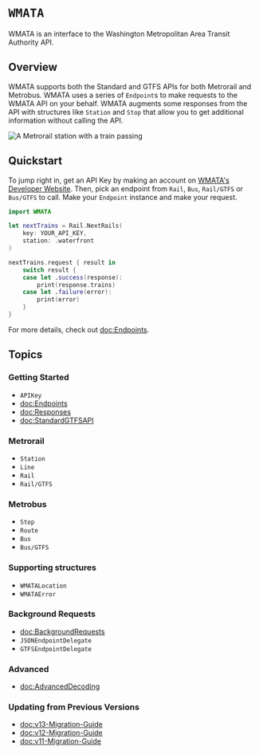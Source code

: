 # ``WMATA``

WMATA is an interface to the Washington Metropolitan Area Transit Authority API.

## Overview

WMATA supports both the Standard and GTFS APIs for both Metrorail and Metrobus. WMATA uses a series of ``Endpoint``s to make requests to the WMATA API on your behalf. WMATA augments some responses from the API with structures like ``Station`` and ``Stop`` that allow you to get additional information without calling the API.

![A Metrorail station with a train passing](center-platforms)

## Quickstart

To jump right in, get an API Key by making an account on [WMATA's Developer Website](https://developer.wmata.com). Then, pick an endpoint from ``Rail``, ``Bus``, ``Rail/GTFS`` or ``Bus/GTFS`` to call. Make your ``Endpoint`` instance and make your request.

```swift
import WMATA

let nextTrains = Rail.NextRails(
    key: YOUR_API_KEY,
    station: .waterfront
)

nextTrains.request { result in 
    switch result {
    case let .success(response):
        print(response.trains)
    case let .failure(error):
        print(error)
    }
}
```

For more details, check out <doc:Endpoints>.

## Topics

### Getting Started

- ``APIKey``
- <doc:Endpoints>
- <doc:Responses>
- <doc:StandardGTFSAPI>

### Metrorail

- ``Station``
- ``Line``
- ``Rail``
- ``Rail/GTFS``

### Metrobus

- ``Stop``
- ``Route``
- ``Bus``
- ``Bus/GTFS``

### Supporting structures

- ``WMATALocation``
- ``WMATAError``

### Background Requests

- <doc:BackgroundRequests>
- ``JSONEndpointDelegate``
- ``GTFSEndpointDelegate``

### Advanced

- <doc:AdvancedDecoding>

### Updating from Previous Versions

- <doc:v13-Migration-Guide>
- <doc:v12-Migration-Guide>
- <doc:v11-Migration-Guide>

[wmata]: https://developer.wmata.com

